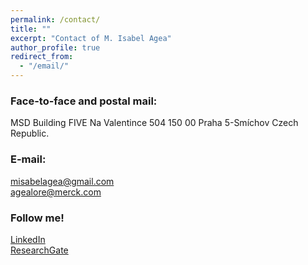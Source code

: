 ```yaml
---
permalink: /contact/
title: ""
excerpt: "Contact of M. Isabel Agea"
author_profile: true
redirect_from: 
  - "/email/"
---
```



### Face-to-face and postal mail:
MSD Building FIVE
Na Valentince 504
150 00 Praha 5-Smíchov
Czech Republic.

### E-mail:
misabelagea@gmail.com  
agealore@merck.com

### Follow me!
[LinkedIn](https://www.linkedin.com/in/isabelagealorente)  
[ResearchGate](https://www.researchgate.net/profile/M-Agea)
